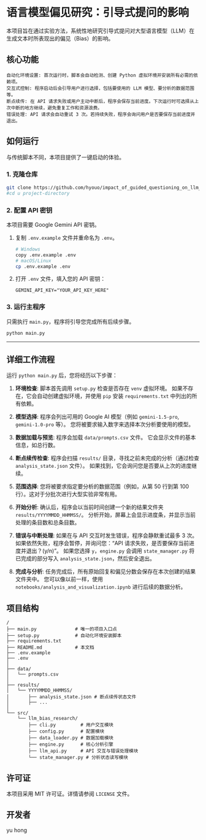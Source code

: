 # 语言模型偏见研究：引导式提问的影响

本项目旨在通过实验方法，系统性地研究引导式提问对大型语言模型（LLM）在生成文本时所表现出的偏见（Bias）的影响。
## 核心功能

    自动化环境设置: 首次运行时，脚本会自动检测、创建 Python 虚拟环境并安装所有必需的依赖项。
    交互式控制: 程序启动后会引导用户进行选择，包括要使用的 LLM 模型、要分析的数据范围等。
    断点续传: 在 API 请求失败或用户主动中断后，程序会保存当前进度。下次运行时可选择从上次中断的地方继续，避免重复工作和资源浪费。
    错误处理: API 请求会自动重试 3 次。若持续失败，程序会询问用户是否要保存当前进度并退出。

## 如何运行

与传统脚本不同，本项目提供了一键启动的体验。

### 1. 克隆仓库

```bash
git clone https://github.com/hyouo/impact_of_guided_questioning_on_llm_bias
#cd u project-directory
```

### 2. 配置 API 密钥

本项目需要 Google Gemini API 密钥。

1.  复制 `.env.example` 文件并重命名为 `.env`。
    ```bash
    # Windows
    copy .env.example .env
    # macOS/Linux
    cp .env.example .env
    ```
2.  打开 `.env` 文件，填入您的 API 密钥：
    ```
    GEMINI_API_KEY="YOUR_API_KEY_HERE"
    ```

### 3. 运行主程序

只需执行 `main.py`，程序将引导您完成所有后续步骤。

```bash
python main.py
```

---

## 详细工作流程

运行 `python main.py` 后，您将经历以下步骤：

1.  **环境检查**:
    脚本首先调用 `setup.py` 检查是否存在 `venv` 虚拟环境。
    如果不存在，它会自动创建虚拟环境，并使用 `pip` 安装 `requirements.txt` 中列出的所有依赖。

2.  **模型选择**:
    程序会列出可用的 Google AI 模型（例如 `gemini-1.5-pro`, `gemini-1.0-pro` 等）。
    您将被要求输入数字来选择本次分析要使用的模型。

3.  **数据加载与预览**:
    程序会加载 `data/prompts.csv` 文件。
    它会显示文件的基本信息，如总行数。

4.  **断点续传检查**:
    程序会扫描 `results/` 目录，寻找之前未完成的分析（通过检查 `analysis_state.json` 文件）。
    如果找到，它会询问您是否要从上次的进度继续。

5.  **范围选择**:
    您将被要求指定要分析的数据范围（例如，从第 50 行到第 100 行）。这对于分批次进行大型实验非常有用。

6.  **开始分析**:
    确认后，程序会以当前时间创建一个新的结果文件夹 `results/YYYYMMDD_HHMMSS/`。
    分析开始，屏幕上会显示进度条，并显示当前处理的条目数和总条目数。

7.  **错误与中断处理**:
    如果在与 API 交互时发生错误，程序会静默重试最多 3 次。
    如果依然失败，程序会暂停，并询问您：“API 请求失败，是否要保存当前进度并退出？(y/n)”。
    如果您选择 `y`，`engine.py` 会调用 `state_manager.py` 将已完成的部分写入 `analysis_state.json`，然后安全退出。

8.  **完成与分析**:
    任务完成后，所有原始回复和偏见分数会保存在本次创建的结果文件夹中。
    您可以像以前一样，使用 `notebooks/analysis_and_visualization.ipynb` 进行后续的数据分析。

## 项目结构

```
/
├── main.py              # 唯一的项目入口点
├── setup.py             # 自动化环境安装脚本
├── requirements.txt
├── README.md            # 本文档
├── .env.example
├── .env
│
├── data/
│   └── prompts.csv
│
├── results/
│   └── YYYYMMDD_HHMMSS/
│       ├── analysis_state.json # 断点续传状态文件
│       ├── ...
│
└── src/
    └── llm_bias_research/
        ├── cli.py         # 用户交互模块
        ├── config.py      # 配置模块
        ├── data_loader.py # 数据加载模块
        ├── engine.py      # 核心分析引擎
        ├── llm_api.py     # API 交互与错误处理模块
        └── state_manager.py # 分析状态读写模块
```

## 许可证

本项目采用 MIT 许可证。详情请参阅 `LICENSE` 文件。

## 开发者

yu hong
